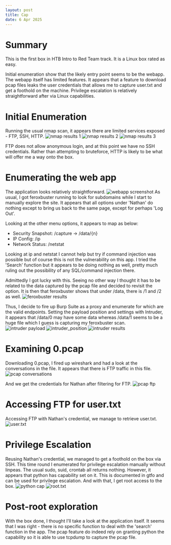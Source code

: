 ```yaml
---
layout: post 
title: Cap
date: 6 Apr 2025
---
```

# Summary
This is the first box in HTB Intro to Red Team track. It is a Linux box rated as easy. 

Initial enumeration show that the likely entry point seems to be the webapp. The webapp itself has limited features. It appears that a feature to download pcap files leaks the user credentials that allows me to capture user.txt and get a foothold on the machine. Privilege escalation is relatively straightforward after via Linux capabilities.  

# Initial Enumeration
Running the usual nmap scan, it appears there are limited services exposed - FTP, SSH, HTTP.
![nmap results 1](/docs/assets/images/htb/Cap/enum1.png)
![nmap results 2](/docs/assets/images/htb/Cap/enum2.png)
![nmap results 3](/docs/assets/images/htb/Cap/enum3.png)

FTP does not allow anonymous login, and at this point we have no SSH credentials. Rather than attempting to bruteforce, HTTP is likely to be what will offer me a way onto the box.

# Enumerating the web app
The application looks relatively straightforward.
![webapp screenshot](/docs/assets/images/htb/Cap/dashboard.png)
As usual, I got feroxbuster running to look for subdomains while I start to manually explore the site. It appears that all options under 'Nathan' do nothing except to bring us back to the same page, except for perhaps 'Log Out'.

Looking at the other menu options, it appears to map as below:
- Security Snapshot: /capture -> /data/{n}
- IP Config: /ip
- Network Status: /netstat

Looking at ip and netstat I cannot help but try if command injection was possible but of course this is not the vulnerability on this app. I tried the 'Search' function but it appears to be doing nothing as well, pretty much ruling out the possibility of any SQL/command injection there. 

Admittedly I got lucky with this. Seeing no other way I thought it has to be related to the data captured by the pcap file and decided to revisit the option. It is then that feroxbuster shows that under /data, there is /1 and /2 as well. 
![feroxbuster results](/docs/assets/images/htb/Cap/feroxbuster.png)

Thus, I decide to fire up Burp Suite as a proxy and enumerate for which are the valid endpoints. Setting the payload position and settings with Intruder, it appears that /data/0 may have some data whereas /data/1 seems to be a huge file which I guess is capturing my feroxbuster scan. 
![intruder payload](/docs/assets/images/htb/Cap/intruder_payload.png)
![intruder_position](/docs/assets/images/htb/Cap/intruder_position.png)
![intruder results](/docs/assets/images/htb/Cap/intruder_results.png)

# Examining 0.pcap
Downloading 0.pcap, I fired up wireshark and had a look at the conversations in the file. It appears that there is FTP traffic in this file.
![pcap conversations](/docs/assets/images/htb/Cap/wireshark_conversations.png)

And we get the credentials for Nathan after filtering for FTP. 
![pcap ftp](/docs/assets/images/htb/Cap/pcap_ftp.png)

# Accessing FTP for user.txt
Accessing FTP with Nathan's credential, we manage to retrieve user.txt.
![user.txt](/docs/assets/images/htb/Cap/ftp_user.txt.png)

# Privilege Escalation
Reusing Nathan's credential, we managed to get a foothold on the box via SSH. This time round I enumerated for privilege escalation manually without linpeas. The usual sudo, suid, crontab all returns nothing. However, it appears that python has capability set on it. This is documented in gtfo and can be used for privilege escalation. And with that, I get root access to the box.
![python cap](/docs/assets/images/htb/Cap/python_cap.png)
![root.txt](/docs/assets/images/htb/Cap/root.txt.png)

# Post-root exploration
With the box done, I thought I'll take a look at the application itself. It seems that I was right - there is no specific function to deal with the 'search' function in the app. The pcap feature do indeed rely on granting python the capability so it is able to use tcpdump to capture the pcap file. 









